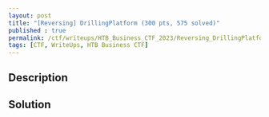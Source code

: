 ```yaml
---
layout: post
title: "[Reversing] DrillingPlatform (300 pts, 575 solved)"
published : true
permalink: /ctf/writeups/HTB_Business_CTF_2023/Reversing_DrillingPlatform
tags: [CTF, WriteUps, HTB Business CTF]
---
```

## Description


## Solution
